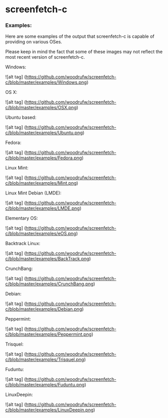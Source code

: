 screenfetch-c
=============

### Examples:

Here are some examples of the output that screenfetch-c is capable of providing on various OSes.

Please keep in mind the fact that some of these images may not reflect the most recent version of screenfetch-c.


Windows:


![alt tag] (https://github.com/woodrufw/screenfetch-c/blob/master/examples/Windows.png)

OS X:


![alt tag] (https://github.com/woodrufw/screenfetch-c/blob/master/examples/OSX.png)

Ubuntu based:


![alt tag] (https://github.com/woodrufw/screenfetch-c/blob/master/examples/Ubuntu.png)

Fedora:


![alt tag] (https://github.com/woodrufw/screenfetch-c/blob/master/examples/Fedora.png)

Linux Mint:


![alt tag] (https://github.com/woodrufw/screenfetch-c/blob/master/examples/Mint.png)

Linux Mint Debian (LMDE):


![alt tag] (https://github.com/woodrufw/screenfetch-c/blob/master/examples/LMDE.png)

Elementary OS:


![alt tag] (https://github.com/woodrufw/screenfetch-c/blob/master/examples/eOS.png)

Backtrack Linux:


![alt tag] (https://github.com/woodrufw/screenfetch-c/blob/master/examples/BackTrack.png)

CrunchBang:


![alt tag] (https://github.com/woodrufw/screenfetch-c/blob/master/examples/CrunchBang.png)

Debian:


![alt tag] (https://github.com/woodrufw/screenfetch-c/blob/master/examples/Debian.png)

Peppermint:


![alt tag] (https://github.com/woodrufw/screenfetch-c/blob/master/examples/Peppermint.png)

Trisquel:


![alt tag] (https://github.com/woodrufw/screenfetch-c/blob/master/examples/Trisquel.png)

Fuduntu:


![alt tag] (https://github.com/woodrufw/screenfetch-c/blob/master/examples/Fuduntu.png)

LinuxDeepin:


![alt tag] (https://github.com/woodrufw/screenfetch-c/blob/master/examples/LinuxDeepin.png)